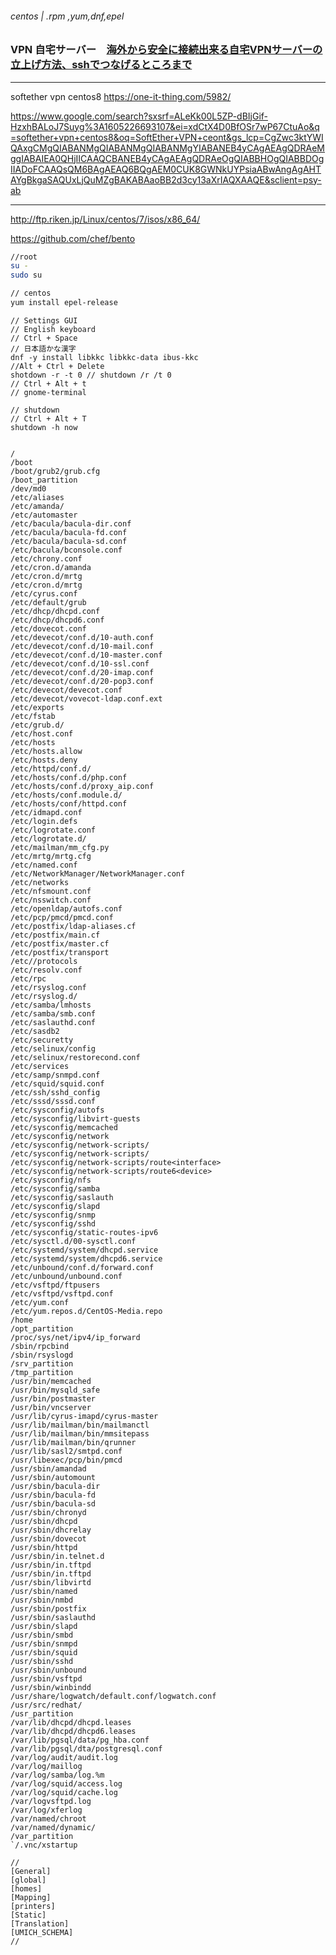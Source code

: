 ###### centos | .rpm ,yum,dnf,epel
### VPN 自宅サーバー　[海外から安全に接続出来る自宅VPNサーバーの立上げ方法、sshでつなげるところまで](https://github.com/takagotch/VPN/blob/master/README.md)
---
softether vpn centos8
https://one-it-thing.com/5982/

https://www.google.com/search?sxsrf=ALeKk00L5ZP-dBIjGif-HzxhBALoJ7Suyg%3A1605226693107&ei=xdCtX4D0BfOSr7wP67CtuAo&q=softether+vpn+centos8&oq=SoftEther+VPN+ceont&gs_lcp=CgZwc3ktYWIQAxgCMgQIABANMgQIABANMgQIABANMgYIABANEB4yCAgAEAgQDRAeMggIABAIEA0QHjIICAAQCBANEB4yCAgAEAgQDRAeOgQIABBHOgQIABBDOgIIADoFCAAQsQM6BAgAEAQ6BQgAEM0CUK8GWNkUYPsiaABwAngAgAHTAYgBkgaSAQUxLjQuMZgBAKABAaoBB2d3cy13aXrIAQXAAQE&sclient=psy-ab

---



http://ftp.riken.jp/Linux/centos/7/isos/x86_64/

https://github.com/chef/bento

```sh
//root
su - 
sudo su

// centos
yum install epel-release

```


```
// Settings GUI
// English keyboard
// Ctrl + Space
// 日本語かな漢字
dnf -y install libkkc libkkc-data ibus-kkc
//Alt + Ctrl + Delete
shotdown -r -t 0 // shutdown /r /t 0
// Ctrl + Alt + t
// gnome-terminal

// shutdown
// Ctrl + Alt + T
shutdown -h now


```

```
/
/boot
/boot/grub2/grub.cfg
/boot_partition
/dev/md0
/etc/aliases
/etc/amanda/
/etc/automaster
/etc/bacula/bacula-dir.conf
/etc/bacula/bacula-fd.conf
/etc/bacula/bacula-sd.conf
/etc/bacula/bconsole.conf
/etc/chrony.conf
/etc/cron.d/amanda
/etc/cron.d/mrtg
/etc/cron.d/mrtg
/etc/cyrus.conf
/etc/default/grub
/etc/dhcp/dhcpd.conf
/etc/dhcp/dhcpd6.conf
/etc/dovecot.conf
/etc/devecot/conf.d/10-auth.conf
/etc/devecot/conf.d/10-mail.conf
/etc/devecot/conf.d/10-master.conf
/etc/devecot/conf.d/10-ssl.conf
/etc/devecot/conf.d/20-imap.conf
/etc/devecot/conf.d/20-pop3.conf
/etc/devecot/devecot.conf
/etc/devecot/vovecot-ldap.conf.ext
/etc/exports
/etc/fstab
/etc/grub.d/
/etc/host.conf
/etc/hosts
/etc/hosts.allow
/etc/hosts.deny
/etc/httpd/conf.d/
/etc/hosts/conf.d/php.conf
/etc/hosts/conf.d/proxy_aip.conf
/etc/hosts/conf.module.d/
/etc/hosts/conf/httpd.conf
/etc/idmapd.conf
/etc/login.defs
/etc/logrotate.conf
/etc/logrotate.d/
/etc/mailman/mm_cfg.py
/etc/mrtg/mrtg.cfg
/etc/named.conf
/etc/NetworkManager/NetworkManager.conf
/etc/networks
/etc/nfsmount.conf
/etc/nsswitch.conf
/etc/openldap/autofs.conf
/etc/pcp/pmcd/pmcd.conf
/etc/postfix/ldap-aliases.cf
/etc/postfix/main.cf
/etc/postfix/master.cf
/etc/postfix/transport
/etc//protocols
/etc/resolv.conf
/etc/rpc
/etc/rsyslog.conf
/etc/rsyslog.d/
/etc/samba/lmhosts
/etc/samba/smb.conf
/etc/saslauthd.conf
/etc/sasdb2
/etc/securetty
/etc/selinux/config
/etc/selinux/restorecond.conf
/etc/services
/etc/samp/snmpd.conf
/etc/squid/squid.conf
/etc/ssh/sshd_config
/etc/sssd/sssd.conf
/etc/sysconfig/autofs
/etc/sysconfig/libvirt-guests
/etc/sysconfig/memcached
/etc/sysconfig/network
/etc/sysconfig/network-scripts/
/etc/sysconfig/network-scripts/
/etc/sysconfig/network-scripts/route<interface>
/etc/sysconfig/network-scripts/route6<device>
/etc/sysconfig/nfs
/etc/sysconfig/samba
/etc/sysconfig/saslauth
/etc/sysconfig/slapd
/etc/sysconfig/snmp
/etc/sysconfig/sshd
/etc/sysconfig/static-routes-ipv6
/etc/sysctl.d/00-sysctl.conf
/etc/systemd/system/dhcpd.service
/etc/systemd/system/dhcpd6.service
/etc/unbound/conf.d/forward.conf
/etc/unbound/unbound.conf
/etc/vsftpd/ftpusers
/etc/vsftpd/vsftpd.conf
/etc/yum.conf
/etc/yum.repos.d/CentOS-Media.repo
/home
/opt_partition
/proc/sys/net/ipv4/ip_forward
/sbin/rpcbind
/sbin/rsyslogd
/srv_partition
/tmp_partition
/usr/bin/memcached
/usr/bin/mysqld_safe
/usr/bin/postmaster
/usr/bin/vncserver
/usr/lib/cyrus-imapd/cyrus-master
/usr/lib/mailman/bin/mailmanctl
/usr/lib/mailman/bin/mmsitepass
/usr/lib/mailman/bin/qrunner
/usr/lib/sasl2/smtpd.conf
/usr/libexec/pcp/bin/pmcd
/usr/sbin/amandad
/usr/sbin/automount
/usr/sbin/bacula-dir
/usr/sbin/bacula-fd
/usr/sbin/bacula-sd
/usr/sbin/chronyd
/usr/sbin/dhcpd
/usr/sbin/dhcrelay
/usr/sbin/dovecot
/usr/sbin/httpd
/usr/sbin/in.telnet.d
/usr/sbin/in.tftpd
/usr/sbin/in.tftpd
/usr/sbin/libvirtd
/usr/sbin/named
/usr/sbin/nmbd
/usr/sbin/postfix
/usr/sbin/saslauthd
/usr/sbin/slapd
/usr/sbin/smbd
/usr/sbin/snmpd
/usr/sbin/squid
/usr/sbin/sshd
/usr/sbin/unbound
/usr/sbin/vsftpd
/usr/sbin/winbindd
/usr/share/logwatch/default.conf/logwatch.conf
/usr/src/redhat/
/usr_partition
/var/lib/dhcpd/dhcpd.leases
/var/lib/dhcpd/dhcpd6.leases
/var/lib/pgsql/data/pg_hba.conf
/var/lib/pgsql/dta/postgresql.conf
/var/log/audit/audit.log
/var/log/maillog
/var/log/samba/log.%m
/var/log/squid/access.log
/var/log/squid/cache.log
/var/logvsftpd.log
/var/log/xferlog
/var/named/chroot
/var/named/dynamic/
/var_partition
`/.vnc/xstartup

//
[General]
[global]
[homes]
[Mapping]
[printers]
[Static]
[Translation]
[UMICH_SCHEMA]
//
```

```

```

